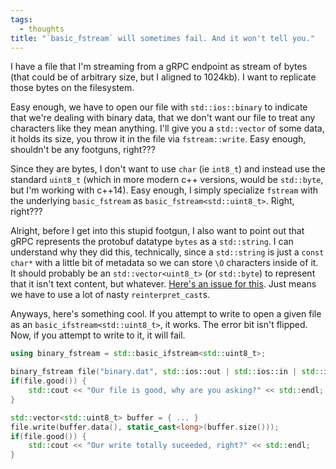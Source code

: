 ```yaml
---
tags:
  - thoughts
title: "`basic_fstream` will sometimes fail. And it won't tell you."
---
```


I have a file that I'm streaming from a gRPC endpoint as stream of bytes (that could be of arbitrary size, but I aligned to 1024kb). I want to replicate those bytes on the filesystem.

Easy enough, we have to open our file with `std::ios::binary` to indicate that we're dealing with binary data, that we don't want our file to treat any characters like they mean anything. I'll give you a `std::vector` of some data, it holds its size, you throw it in the file via `fstream::write`. Easy enough, shouldn't be any footguns, right???

Since they are bytes, I don't want to use `char` (ie `int8_t`) and instead use the standard `uint8_t` (which in more modern c++ versions, would be `std::byte`, but I'm working with c++14). Easy enough, I simply specialize `fstream` with the underlying `basic_fstream` as `basic_fstream<std::uint8_t>`. Right, right???

Alright, before I get into this stupid footgun, I also want to point out that gRPC represents the protobuf datatype `bytes` as a `std::string`. I can understand why they did this, technically, since a `std::string` is just a `const char*` with a little bit of metadata so we can store `\O` characters inside of it. It should probably be an `std::vector<uint8_t>` (or `std::byte`) to represent that it isn't text content, but whatever. [Here's an issue for this](https://github.com/protocolbuffers/protobuf/issues/5431). Just means we have to use a lot of nasty `reinterpret_cast`s.

Anyways, here's something cool. If you attempt to write to open a given file as an `basic_ifstream<std::uint8_t>`, it works. The error bit isn't flipped. Now, if you attempt to write to it, it will fail.

```cpp
using binary_fstream = std::basic_ifstream<std::uint8_t>;

binary_fstream file("binary.dat", std::ios::out | std::ios::in | std::ios::binary);
if(file.good()) {
	std::cout << "Our file is good, why are you asking?" << std::endl;
}

std::vector<std::uint8_t> buffer = { ... }
file.write(buffer.data(), static_cast<long>(buffer.size()));
if(file.good()) {
	std::cout << "Our write totally suceeded, right?" << std::endl;
}
```
